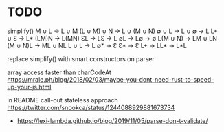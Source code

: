# TODO

simplify()
    M ∪ L → L ∪ M
    (L ∪ M) ∪ N → L ∪ (M ∪ N)
    ∅ ∪ L → L ∪ ∅ → L
    L+ ∪ Ɛ → L*
    (LM)N → L(MN)
    ƐL → LƐ → L
    ∅L → L∅ → ∅
    L(M ∪ N) → LM ∪ LN
    (M ∪ N)L → ML ∪ NL
    L ∪ L → L
    ∅* → Ɛ
    Ɛ* → Ɛ
    L+ → LL* → L*L

replace simplify() with smart constructors on parser

array access faster than charCodeAt
<https://mrale.ph/blog/2018/02/03/maybe-you-dont-need-rust-to-speed-up-your-js.html>

in README call-out stateless approach
https://twitter.com/snookca/status/1244088929881673734

- https://lexi-lambda.github.io/blog/2019/11/05/parse-don-t-validate/
